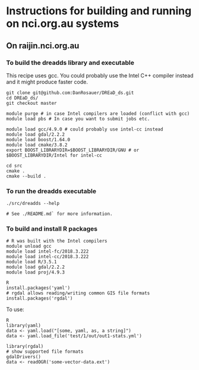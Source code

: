 # Instructions for building and running on nci.org.au systems

## On raijin.nci.org.au

### To build the dreadds library and executable

This recipe uses gcc. You could probably use the Intel C++ compiler
instead and it might produce faster code.

```
git clone git@github.com:DanRosauer/DREaD_ds.git
cd DREaD_ds/
git checkout master

module purge # in case Intel compilers are loaded (conflict with gcc)
module load pbs # In case you want to submit jobs etc.

module load gcc/4.9.0 # could probably use intel-cc instead
module load gdal/2.2.2
module load boost/1.64.0
module load cmake/3.8.2
export BOOST_LIBRARYDIR=$BOOST_LIBRARYDIR/GNU # or $BOOST_LIBRARYDIR/Intel for intel-cc

cd src
cmake .
cmake --build .
```

### To run the dreadds executable

```
./src/dreadds --help

# See ./README.md` for more information.
```

### To build and install R packages

```
# R was built with the Intel compilers
module unload gcc
module load intel-fc/2018.3.222
module load intel-cc/2018.3.222
module load R/3.5.1
module load gdal/2.2.2
module load proj/4.9.3

R
install.packages('yaml')
# rgdal allows reading/writing common GIS file formats
install.packages('rgdal')
```

To use:

```
R
library(yaml)
data <- yaml.load("[some, yaml, as, a string]")
data <- yaml.load_file('test/1/out/out1-stats.yml')

library(rgdal)
# show supported file formats
gdalDrivers()
data <- readOGR('some-vector-data.ext')
```
